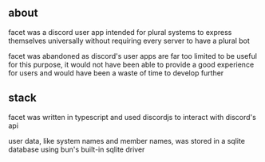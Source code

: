 ## about

facet was a discord user app intended for plural systems to express themselves universally without requiring every server to have a plural bot

facet was abandoned as discord's user apps are far too limited to be useful for this purpose, it
would not have been able to provide a good experience for users and would have been a waste of time to
develop further

## stack

facet was written in typescript and used discordjs to interact with discord's api

user data, like system names and member names, was stored in a sqlite database using bun's
built-in sqlite driver
